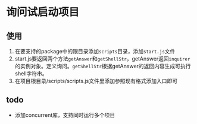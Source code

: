 # 询问试启动项目

## 使用

1. 在要支持的package中的跟目录添加`scripts`目录，添加`start.js`文件
2. start.js要返回两个方法`getAnswer`和`getShellStr`，getAnswer返回`inquirer`的实例对象。定义询问。`getShellStr`根据getAnswer的返回内容生成可执行shell字符串。
3. 在项目根目录/scripts/scripts.js文件里添加参照现有格式添加入口即可

## todo

* 添加concurrent库，支持同时运行多个项目